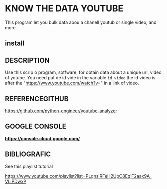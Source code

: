 # KNOW THE DATA YOUTUBE

This program let you bulk data abou a chanell youtub or single video, and more.

## install

## DESCRIPTION

Use this scrip o program, sotfware, for obtain data about a unique url, video of yotube.
You need put de id vide in the variable `id_video`  the id video is after the "<https://www.youtube.com/watch?v>=" in a link of video.

## REFERENCEGITHUB

<https://github.com/python-engineer/youtube-analyzer>

## GOOGLE CONSOLE

**<https://console.cloud.google.com/>**

## BIBLIOGRAFIC

See this playlist tutorial

<https://www.youtube.com/playlist?list=PLqnslRFeH2UpC8EqlF2aax9A-VLiPDwxP>
